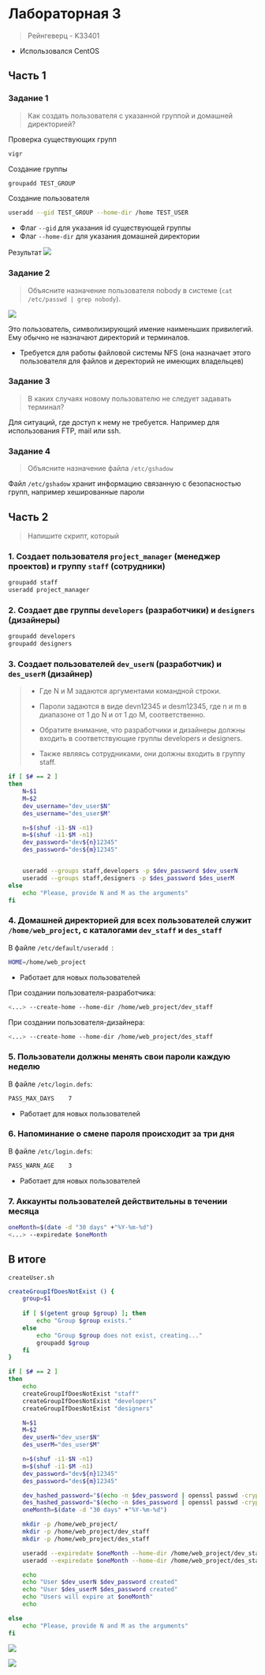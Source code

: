 # Лабораторная 3
> Рейнгеверц - K33401

- Использовался CentOS


## Часть 1

### Задание 1
> Как создать пользователя с указанной группой и домашней директорией?

Проверка существующих групп
```bash
vigr
```

Создание группы
```bash
groupadd TEST_GROUP
```


Создание пользователя
```bash
useradd --gid TEST_GROUP --home-dir /home TEST_USER
```
- Флаг `--gid` для указания id существующей группы
- Флаг `--home-dir` для указания домашней директории

Результат
![](https://i.imgur.com/u084xmQ.png)

### Задание 2
> Объясните назначение пользователя nobody в системе (`cat /etc/passwd | grep nobody`).

![](https://i.imgur.com/J00eDUE.png)

Это пользователь, символизирующий имение наименьших привилегий. Ему обычно не назначают директорий и терминалов.

- Требуется для работы файловой системы NFS (она назначает этого пользователя для файлов и деректорий не имеющих владельцев)

### Задание 3
> В каких случаях новому пользователю не следует задавать терминал?
> 

Для ситуаций, где доступ к нему не требуется. Например для использования FTP, mail или ssh.


### Задание 4 
> Объясните назначение файла `/etc/gshadow`
> 

Файл `/etc/gshadow` хранит информацию связанную с безопасностью групп, например хешированные пароли 

## Часть 2
> Напишите скрипт, который

### 1. Создает пользователя `project_manager` (менеджер проектов) и группу `staff` (сотрудники)

```bash
groupadd staff
useradd project_manager
```



### 2. Создает две группы `developers` (разработчики) и `designers` (дизайнеры)

```bash
groupadd developers
groupadd designers
```

### 3. Создает пользователей `dev_userN` (разработчик) и `des_userM` (дизайнер)
> - Где N и M задаются аргументами командной строки. 
> - Пароли задаются в виде devn12345 и
desm12345, где n и m в диапазоне от 1 до N и от 1 до M, соответственно. 
>
>
> - Обратите внимание, что разработчики и дизайнеры должны входить в соответствующие группы developers и designers.
> - Также являясь сотрудниками, они должны входить в группу staff.

```bash
if [ $# == 2 ]
then
    N=$1
    M=$2
    dev_username="dev_user$N"
    des_username="des_user$M"

    n=$(shuf -i1-$N -n1)
    m=$(shuf -i1-$M -n1)
    dev_password="dev${n}12345"
    des_password="des${m}12345"


    useradd --groups staff,developers -p $dev_password $dev_userN
    useradd --groups staff,designers -p $des_password $des_userM
else
    echo "Please, provide N and M as the arguments"
fi
```

### 4. Домашней директорией для всех пользователей служит `/home/web_project`, с каталогами `dev_staff` и `des_staff`

В файле `/etc/default/useradd `:
```bash
HOME=/home/web_project
```
- Работает для новых пользователей


При создании пользователя-разработчика:
```bash
<...> --create-home --home-dir /home/web_project/dev_staff
```

При создании пользователя-дизайнера:
```bash
<...> --create-home --home-dir /home/web_project/des_staff
```



### 5. Пользователи должны менять свои пароли каждую неделю

В файле `/etc/login.defs`:
```bash
PASS_MAX_DAYS    7
```
- Работает для новых пользователей

### 6. Напоминание о смене пароля происходит за три дня

В файле `/etc/login.defs`:
```bash
PASS_WARN_AGE    3
```
- Работает для новых пользователей

### 7. Аккаунты пользователей действительны в течении месяца

```bash
oneMonth=$(date -d "30 days" +"%Y-%m-%d")
<...> --expiredate $oneMonth
```

## В итоге

`createUser.sh`
```bash
createGroupIfDoesNotExist () {
    group=$1
    
    if [ $(getent group $group) ]; then
        echo "Group $group exists."
    else
        echo "Group $group does not exist, creating..."
        groupadd $group
    fi
}

if [ $# == 2 ]
then
    echo
    createGroupIfDoesNotExist "staff"
    createGroupIfDoesNotExist "developers"
    createGroupIfDoesNotExist "designers"

    N=$1
    M=$2
    dev_userN="dev_user$N"
    des_userM="des_user$M"

    n=$(shuf -i1-$N -n1)
    m=$(shuf -i1-$M -n1)
    dev_password="dev${n}12345"
    des_password="des${m}12345"

    dev_hashed_password="$(echo -n $dev_password | openssl passwd -crypt -stdin)"
    des_hashed_password="$(echo -n $des_password | openssl passwd -crypt -stdin)"
    oneMonth=$(date -d "30 days" +"%Y-%m-%d")

    mkdir -p /home/web_project/
    mkdir -p /home/web_project/dev_staff
    mkdir -p /home/web_project/des_staff

    useradd --expiredate $oneMonth --home-dir /home/web_project/dev_staff --no-user-group --groups staff,developers -p $dev_hashed_password $dev_userN
    useradd --expiredate $oneMonth --home-dir /home/web_project/des_staff --no-user-group --groups staff,designers -p $des_hashed_password $des_userM

    echo
    echo "User $dev_userN $dev_password created"
    echo "User $des_userM $des_password created"
    echo "Users will expire at $oneMonth"
    echo

else
    echo "Please, provide N and M as the arguments"
fi
```


![](https://i.imgur.com/93gTSjN.png)

![](https://i.imgur.com/XN5cgir.png)